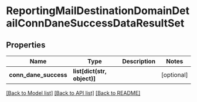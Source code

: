 # ReportingMailDestinationDomainDetailConnDaneSuccessDataResultSet

## Properties
Name | Type | Description | Notes
------------ | ------------- | ------------- | -------------
**conn_dane_success** | **list[dict(str, object)]** |  | [optional] 

[[Back to Model list]](../README.md#documentation-for-models) [[Back to API list]](../README.md#documentation-for-api-endpoints) [[Back to README]](../README.md)

